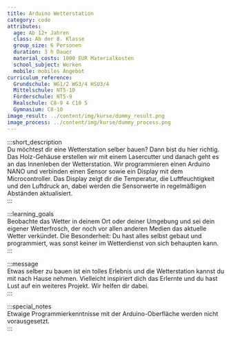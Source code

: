 ```yaml
---
title: Arduino Wetterstation
category: code
attributes:
  age: Ab 12+ Jahren
  class: Ab der 8. Klasse
  group_size: 6 Personen
  duration: 3 h Dauer
  material_costs: 1000 EUR Materialkosten
  school_subject: Werken
  mobile: mobiles Angebot
curriculum_reference:
  Grundschule: WG1/2 WG3/4 HSU3/4  
  Mittelschule: NT5-10
  Förderschule: NT5-9   
  Realschule: C8-9 4 C10 5
  Gymnasium: C8-10
image_result: ../content/img/kurse/dummy_result.png
image_process: ../content/img/kurse/dummy_process.png
---
```

:::short_description  
Du möchtest dir eine Wetterstation selber bauen? Dann bist du hier richtig. Das Holz-Gehäuse erstellen wir mit einem Lasercutter und danach geht es an das Innenleben der Wetterstation. Wir programmieren einen Arduino NANO und verbinden einen Sensor sowie ein Display mit dem Microcontroller. Das Display zeigt dir die Temperatur, die Luftfeuchtigkeit und den Luftdruck an, dabei werden die Sensorwerte in regelmäßigen Abständen aktualisiert.        
:::

:::learning_goals  
Beobachte das Wetter in deinem Ort oder deiner Umgebung und sei dein eigener Wetterfrosch, der noch vor allen anderen Medien das aktuelle Wetter verkündet. Die Besonderheit: Du hast alles selbst gebaut und programmiert, was sonst keiner im Wetterdienst von sich behaupten kann.              
:::

:::message  
Etwas selber zu bauen ist ein tolles Erlebnis und die Wetterstation kannst du mit nach Hause nehmen. Vielleicht inspiriert dich das Erlernte und du hast Lust auf ein weiteres Projekt. Wir helfen dir dabei.    
:::  

:::special_notes  
Etwaige Programmierkenntnisse mit der Arduino-Oberfläche werden nicht vorausgesetzt.     
:::
